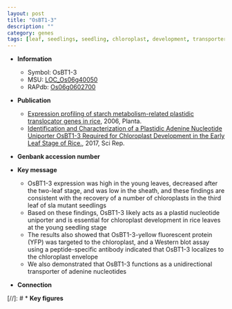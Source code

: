 ```yaml
---
layout: post
title: "OsBT1-3"
description: ""
category: genes
tags: [leaf, seedlings, seedling, chloroplast, development, transporter, chloroplast development]
---
```


* **Information**  
    + Symbol: OsBT1-3  
    + MSU: [LOC_Os06g40050](http://rice.plantbiology.msu.edu/cgi-bin/ORF_infopage.cgi?orf=LOC_Os06g40050)  
    + RAPdb: [Os06g0602700](http://rapdb.dna.affrc.go.jp/viewer/gbrowse_details/irgsp1?name=Os06g0602700)  

* **Publication**  
    + [Expression profiling of starch metabolism-related plastidic translocator genes in rice](http://www.ncbi.nlm.nih.gov/pubmed?term=Expression+profiling+of+starch+metabolism-related+plastidic+translocator+genes+in+rice%5BTitle%5D), 2006, Planta.
    + [Identification and Characterization of a Plastidic Adenine Nucleotide Uniporter OsBT1-3 Required for Chloroplast Development in the Early Leaf Stage of Rice.](http://www.ncbi.nlm.nih.gov/pubmed?term=Identification+and+Characterization+of+a+Plastidic+Adenine+Nucleotide+Uniporter+OsBT1-3+Required+for+Chloroplast+Development+in+the+Early+Leaf+Stage+of+Rice.%5BTitle%5D), 2017, Sci Rep.

* **Genbank accession number**  

* **Key message**  
    + OsBT1-3 expression was high in the young leaves, decreased after the two-leaf stage, and was low in the sheath, and these findings are consistent with the recovery of a number of chloroplasts in the third leaf of sla mutant seedlings
    + Based on these findings, OsBT1-3 likely acts as a plastid nucleotide uniporter and is essential for chloroplast development in rice leaves at the young seedling stage
    + The results also showed that OsBT1-3-yellow fluorescent protein (YFP) was targeted to the chloroplast, and a Western blot assay using a peptide-specific antibody indicated that OsBT1-3 localizes to the chloroplast envelope
    + We also demonstrated that OsBT1-3 functions as a unidirectional transporter of adenine nucleotides

* **Connection**  

[//]: # * **Key figures**  



